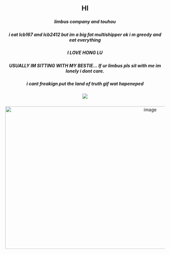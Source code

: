 ## <p align="center"> HI
##### <p align="center"> limbus company and touhou
##### <p align="center"> i eat lcb167 and lcb2412 but im a big fat multishipper ok i m greedy and eat everything
##### <p align="center"> I LOVE HONG LU
##### <p align="center"> USUALLY IM SITTING WITH MY BESTIE... If ur limbus pls sit with me im lonely i dont care.
##### <p align="center"> i cant freakign put the land of truth gif wat hapeneped
##### <p align="center"> ![](https://komarev.com/ghpvc/?username=7uyuko&color=4e4558&style=plastic&label=hong+lu+lovers)
<p align="center"> <img width="900" height="450" alt="image" src="https://github.com/user-attachments/assets/9da8df99-21aa-450d-9776-88639006eddc" />
